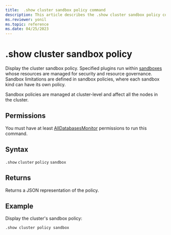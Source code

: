 ```yaml
---
title:  .show cluster sandbox policy command
description: This article describes the .show cluster sandbox policy command in Azure Data Explorer.
ms.reviewer: yonil
ms.topic: reference
ms.date: 04/25/2023
---
```

# .show cluster sandbox policy

Display the cluster sandbox policy. Specified plugins run within [sandboxes](../concepts/sandboxes.md) whose resources are managed for security and resource governance. Sandbox limitations are defined in sandbox policies, where each sandbox kind can have its own policy.

Sandbox policies are managed at cluster-level and affect all the nodes in the cluster.

## Permissions

You must have at least [AllDatabasesMonitor](access-control/role-based-access-control.md) permissions to run this command.

## Syntax

`.show` `cluster` `policy` `sandbox`

## Returns

Returns a JSON representation of the policy.

## Example

Display the cluster's sandbox policy:

```kusto
.show cluster policy sandbox
```
